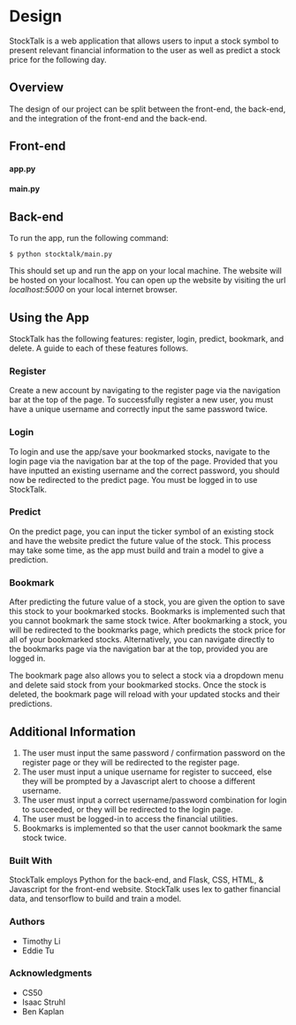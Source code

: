 # Design

StockTalk is a web application that allows users to input a stock symbol to present relevant financial information to the user as well as predict a stock price for the following day.

## Overview

The design of our project can be split between the front-end, the back-end, and the integration of the front-end and the back-end.  

## Front-end

#### app.py

#### main.py


## Back-end

To run the app, run the following command:

```
$ python stocktalk/main.py
```

This should set up and run the app on your local machine. The website will be hosted on your localhost. You can open up the website by visiting the url *localhost:5000* on your local internet browser.

## Using the App

StockTalk has the following features: register, login, predict, bookmark, and delete. A guide to each of these features follows.

### Register

Create a new account by navigating to the register page via the navigation bar at the top of the page.  To successfully register a new user, you must have a unique username and correctly input the same password twice.

### Login

To login and use the app/save your bookmarked stocks, navigate to the login page via the navigation bar at the top of the page. Provided that you have inputted an existing username and the correct password, you should now be redirected to the predict page. You must be logged in to use StockTalk.

### Predict

On the predict page, you can input the ticker symbol of an existing stock and have the website predict the future value of the stock. This process may take some time, as the app must build and train a model to give a prediction.

### Bookmark

After predicting the future value of a stock, you are given the option to save this stock to your bookmarked stocks. Bookmarks is implemented such that you cannot bookmark the same stock twice. After bookmarking a stock, you will be redirected to the bookmarks page, which predicts the stock price for all of your bookmarked stocks. Alternatively, you can navigate directly to the bookmarks page via the navigation bar at the top, provided you are logged in.

The bookmark page also allows you to select a stock via a dropdown menu and delete said stock from your bookmarked stocks.  Once the stock is deleted, the bookmark page will reload with your updated stocks and their predictions.

## Additional Information

1. The user must input the same password / confirmation password on the register page or they will be redirected to the register page.
2. The user must input a unique username for register to succeed, else they will be prompted by a Javascript alert to choose a different username.
3. The user must input a correct username/password combination for login to succeeded, or they will be redirected to the login page.
4. The user must be logged-in to access the financial utilities.
5. Bookmarks is implemented so that the user cannot bookmark the same stock twice.

### Built With

StockTalk employs Python for the back-end, and Flask, CSS, HTML, & Javascript for the front-end website. StockTalk uses Iex to gather financial data, and tensorflow to build and train a model.

### Authors

* Timothy Li
* Eddie Tu

### Acknowledgments

* CS50
* Isaac Struhl
* Ben Kaplan
